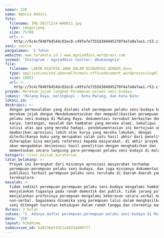 ```yaml
---
nomor: 228
nama: Aghnia Addini
foto:
  filename: IMG-20171214-WA0011.jpg
  type: image/jpeg
  size: 75788
  url: >-
    http://5c4cf848f6454dc02ec8-c49fe7e7355d384845270f4a7a0a7aa1.r53.cf2.rackcdn.com/55fbb6d4-cd85-4703-b8f3-715a0401bb8d/IMG-20171214-WA0011.jpg
seni: sastra
pengalaman: '2 Tahun '
website: www.terakota.id / www.agniaddini.wordpress.com
sosmed: 'Instagram : agniaddini twitter: @bukanagnia'
file:
  filename: LAKON KSATRIA JAWA DALAM DISKURSUS GENDER.docx
  type: application/vnd.openxmlformats-officedocument.wordprocessingml.document
  size: 19852
  url: >-
    http://5c4cf848f6454dc02ec8-c49fe7e7355d384845270f4a7a0a7aa1.r53.cf2.rackcdn.com/16d93d9f-4dd5-4f5d-89a8-67df3f9b7c5b/LAKON%20KSATRIA%20JAWA%20DALAM%20DISKURSUS%20GENDER.docx
proyek: Merekam jejak langkah Perempuan pelaku seni-budaya
lokasi: 'Malang Raya, melingkupi : Kota Malang, dan Kota Batu'
lokasi_id: ''
deskripsi: >-
  dengan permasalahan yang dialami oleh perempuan pelaku seni-budaya kami ingin
  merekam jejak dengan Mendokumentasikan dan mempublikasikan perempuan-perempuan
  pelaku seni-budaya di Malang Raya. dokumentasi tersebut berkaitan dengan
  karya, tantangan, masalah dan hambatan yang mereka alami. Sekaligus juga
  solusi atas apa yang mereka hadapi. pendokumentasian ini bertujuan untuk
  memberikan apresiasi lebih atas karya yang mereka lakukan, dengan
  diterbitkanya buku yang merupakan salah satu hasil akhir dari penelitian ini,
  diharapkan bisa menjadi referensi kepada masyarakat. di akhir proyek ini kami
  akan mengadakan desiminasi hasil penelitian dengan menghadirkan dan
  mementaskan secara langsung para perempuan pelaku seni-budaya di malang Raya. 
kategori: riset_kajian_kuratorial
latar_belakang: >-
  Proyek ini berangkat dari minimnya apresiasi masyarakat terhadap
  perempuan-perempuan pelaku seni-budaya. dan juga minimnya dokumentasi dan
  publikasi terkait perempuan pelaku seni terutama di daerah-daerah yang kurang
  tereksplore. 
masalah: >-
  tidak sedikit perempuan-perempuan pelaku seni-budaya mengalami hambatan dalam
  menjalankan tugasnya pada ranah domestik dan publik. tidak jarang pula dalam
  menjalankan profesinya perempuan mengalami kekerasan secara verbal maupun
  non-verbal. bagaimana dinamika yang perempuan lalui dalam menghasilkan karya
  seni ditengah tuntutan kehidupan dalam rumah tangga dan stereotip masyarakat. 
durasi: 3 bulan
sukses: "1. Adanya daftar perempuan-perempuan pelaku seni-budaya di Malang Raya\r\n2. Adanya dokumentasi dalam bentuk karya jurnalistik  berkaitan dengan perempuan-perempuan pelaku seni-budaya di Malang Raya.\r\n3. Terpublikasinya tulisan berkaitan dengan perempuan-perempuan pelaku seni-budaya di Malang Raya. Baik dalam bentuk online maupun cetak.\r\n"
dana: '250'
layout: hibahcme
submission_id: 5a813be51921a1633a889ff7
---
```

